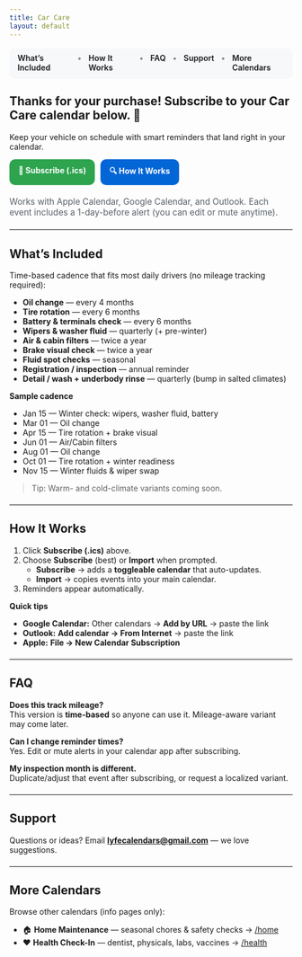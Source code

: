 ```yaml
---
title: Car Care
layout: default
---
```


<!-- ─────────── HERO: show full image at 200px (no cropping) ─────────── -->
<style>
.page-header{
  background: url('/purchase-hero.png?v=5') center/contain no-repeat !important;
  height: 200px !important;
  background-color: #ffffff; /* subtle fallback for edges */
}
.page-header .project-name,
.page-header .project-tagline{ display:none !important; }

/* Nav + buttons */
.lc-nav{
  position: sticky; top: 0; z-index: 3;
  display:flex; gap:.75rem; justify-content:center;
  background:#f6f8fa; padding:.6rem .9rem; border-radius:10px;
  margin: 1rem auto 1.25rem; width:fit-content;
  box-shadow: 0 1px 0 rgba(0,0,0,.04);
}
.lc-nav a{ text-decoration:none; font-weight:600; }
.lc-nav a:hover{ text-decoration:underline; }
.lc-nav span{ opacity:.5 }
.lc-btns{ display:flex; gap:.6rem; flex-wrap:wrap; margin:.9rem 0 1.25rem; }
.lc-btn{
  display:inline-block; padding:.7rem 1rem; border-radius:10px;
  background:#2ea44f; color:#fff !important; font-weight:700; text-decoration:none;
}
.lc-btn.secondary{ background:#0366d6; }
.lc-meta{ color:#586069; font-size:.95rem; }
hr.lite{ border:0; border-top:1px solid #eaecef; margin:1.25rem 0; }

@media (max-width:720px){
  .lc-nav{ border-radius:0; width:100%; }
}
</style>

<!-- ─────────── IN-PAGE MENU ─────────── -->
<div class="lc-nav" role="navigation" aria-label="Car Care sections">
  <a href="#whats-included">What’s Included</a>
  <span>•</span>
  <a href="#how-it-works">How It Works</a>
  <span>•</span>
  <a href="#faq">FAQ</a>
  <span>•</span>
  <a href="#support">Support</a>
  <span>•</span>
  <a href="#more-calendars">More Calendars</a>
</div>

## Thanks for your purchase! Subscribe to your Car Care calendar below. 🚗
Keep your vehicle on schedule with smart reminders that land right in your calendar.

<div class="lc-btns">
  <a class="lc-btn" href="/Car_Care.ics">📅 Subscribe (.ics)</a>
  <a class="lc-btn secondary" href="#how-it-works">🔍 How It Works</a>
</div>

<div class="lc-meta">
Works with Apple Calendar, Google Calendar, and Outlook. Each event includes a 1-day-before alert (you can edit or mute anytime).
</div>

<hr class="lite" />

## <a id="whats-included"></a>What’s Included
Time-based cadence that fits most daily drivers (no mileage tracking required):

- **Oil change** — every 4 months  
- **Tire rotation** — every 6 months  
- **Battery & terminals check** — every 6 months  
- **Wipers & washer fluid** — quarterly (+ pre-winter)  
- **Air & cabin filters** — twice a year  
- **Brake visual check** — twice a year  
- **Fluid spot checks** — seasonal  
- **Registration / inspection** — annual reminder  
- **Detail / wash + underbody rinse** — quarterly (bump in salted climates)

**Sample cadence**
- Jan 15 — Winter check: wipers, washer fluid, battery  
- Mar 01 — Oil change  
- Apr 15 — Tire rotation + brake visual  
- Jun 01 — Air/Cabin filters  
- Aug 01 — Oil change  
- Oct 01 — Tire rotation + winter readiness  
- Nov 15 — Winter fluids & wiper swap

> Tip: Warm- and cold-climate variants coming soon.

<hr class="lite" />

## <a id="how-it-works"></a>How It Works
1. Click **Subscribe (.ics)** above.  
2. Choose **Subscribe** (best) or **Import** when prompted.  
   - **Subscribe** → adds a **toggleable calendar** that auto-updates.  
   - **Import** → copies events into your main calendar.  
3. Reminders appear automatically.

**Quick tips**
- **Google Calendar:** Other calendars → **Add by URL** → paste the link  
- **Outlook:** **Add calendar → From Internet** → paste the link  
- **Apple:** **File → New Calendar Subscription**

<hr class="lite" />

## <a id="faq"></a>FAQ

**Does this track mileage?**  
This version is **time-based** so anyone can use it. Mileage-aware variant may come later.

**Can I change reminder times?**  
Yes. Edit or mute alerts in your calendar app after subscribing.

**My inspection month is different.**  
Duplicate/adjust that event after subscribing, or request a localized variant.

<hr class="lite" />

## <a id="support"></a>Support
Questions or ideas? Email **lyfecalendars@gmail.com** — we love suggestions.

<hr class="lite" />

## <a id="more-calendars"></a>More Calendars
Browse other calendars (info pages only):
- 🏠 **Home Maintenance** — seasonal chores & safety checks → [/home](/home)  
- ❤️ **Health Check-In** — dentist, physicals, labs, vaccines → [/health](/health)
